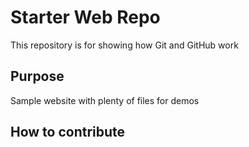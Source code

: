 # Starter Web Repo

This repository is for showing how Git and GitHub work

## Purpose

Sample website with plenty of files for demos

## How to contribute
